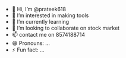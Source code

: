 - 👋 Hi, I’m @prateek618
- 👀 I’m interested in making tools
- 🌱 I’m currently learning 
- 💞️ I’m looking to collaborate on stock market
- 📫 contact me on 8574188714
- 😄 Pronouns: ...
- ⚡ Fun fact: ...

<!---
prateek618/prateek618 is a ✨ special ✨ repository because its `README.md` (this file) appears on your GitHub profile.
You can click the Preview link to take a look at your changes.
--->
